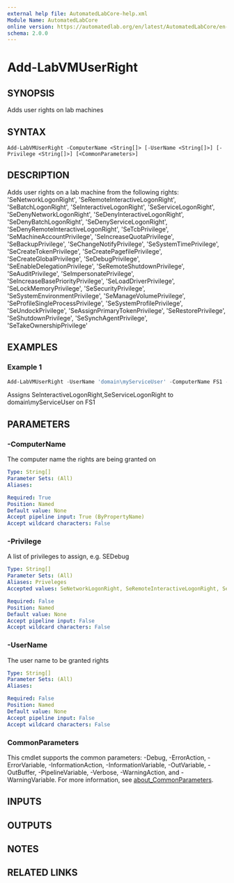 ```yaml
---
external help file: AutomatedLabCore-help.xml
Module Name: AutomatedLabCore
online version: https://automatedlab.org/en/latest/AutomatedLabCore/en-us/Add-LabVMUserRight
schema: 2.0.0
---
```


# Add-LabVMUserRight

## SYNOPSIS
Adds user rights on lab machines

## SYNTAX

```
Add-LabVMUserRight -ComputerName <String[]> [-UserName <String[]>] [-Privilege <String[]>] [<CommonParameters>]
```

## DESCRIPTION
Adds user rights on a lab machine from the following rights: 'SeNetworkLogonRight',                  'SeRemoteInteractiveLogonRight',                  'SeBatchLogonRight',                  'SeInteractiveLogonRight',                  'SeServiceLogonRight',                  'SeDenyNetworkLogonRight',                  'SeDenyInteractiveLogonRight',                  'SeDenyBatchLogonRight',                  'SeDenyServiceLogonRight',                  'SeDenyRemoteInteractiveLogonRight',                  'SeTcbPrivilege',                  'SeMachineAccountPrivilege',                  'SeIncreaseQuotaPrivilege',                  'SeBackupPrivilege',                  'SeChangeNotifyPrivilege',                  'SeSystemTimePrivilege',                  'SeCreateTokenPrivilege',                  'SeCreatePagefilePrivilege',                  'SeCreateGlobalPrivilege',                  'SeDebugPrivilege',                  'SeEnableDelegationPrivilege',                  'SeRemoteShutdownPrivilege',                  'SeAuditPrivilege',                  'SeImpersonatePrivilege',                  'SeIncreaseBasePriorityPrivilege',                  'SeLoadDriverPrivilege',                  'SeLockMemoryPrivilege',                  'SeSecurityPrivilege',                  'SeSystemEnvironmentPrivilege',                  'SeManageVolumePrivilege',                  'SeProfileSingleProcessPrivilege',                  'SeSystemProfilePrivilege',                  'SeUndockPrivilege',                  'SeAssignPrimaryTokenPrivilege',                  'SeRestorePrivilege',                  'SeShutdownPrivilege',                  'SeSynchAgentPrivilege',                  'SeTakeOwnershipPrivilege'

## EXAMPLES

### Example 1
```powershell
Add-LabVMUserRight -UserName 'domain\myServiceUser' -ComputerName FS1 -Priveleges SeInteractiveLogonRight,SeServiceLogonRight
```

Assigns SeInteractiveLogonRight,SeServiceLogonRight to domain\myServiceUser on FS1

## PARAMETERS

### -ComputerName
The computer name the rights are being granted on

```yaml
Type: String[]
Parameter Sets: (All)
Aliases:

Required: True
Position: Named
Default value: None
Accept pipeline input: True (ByPropertyName)
Accept wildcard characters: False
```

### -Privilege
A list of privileges to assign, e.g.
SEDebug

```yaml
Type: String[]
Parameter Sets: (All)
Aliases: Priveleges
Accepted values: SeNetworkLogonRight, SeRemoteInteractiveLogonRight, SeBatchLogonRight, SeInteractiveLogonRight, SeServiceLogonRight, SeDenyNetworkLogonRight, SeDenyInteractiveLogonRight, SeDenyBatchLogonRight, SeDenyServiceLogonRight, SeDenyRemoteInteractiveLogonRight, SeTcbPrivilege, SeMachineAccountPrivilege, SeIncreaseQuotaPrivilege, SeBackupPrivilege, SeChangeNotifyPrivilege, SeSystemTimePrivilege, SeCreateTokenPrivilege, SeCreatePagefilePrivilege, SeCreateGlobalPrivilege, SeDebugPrivilege, SeEnableDelegationPrivilege, SeRemoteShutdownPrivilege, SeAuditPrivilege, SeImpersonatePrivilege, SeIncreaseBasePriorityPrivilege, SeLoadDriverPrivilege, SeLockMemoryPrivilege, SeSecurityPrivilege, SeSystemEnvironmentPrivilege, SeManageVolumePrivilege, SeProfileSingleProcessPrivilege, SeSystemProfilePrivilege, SeUndockPrivilege, SeAssignPrimaryTokenPrivilege, SeRestorePrivilege, SeShutdownPrivilege, SeSynchAgentPrivilege, SeTakeOwnershipPrivilege

Required: False
Position: Named
Default value: None
Accept pipeline input: False
Accept wildcard characters: False
```

### -UserName
The user name to be granted rights

```yaml
Type: String[]
Parameter Sets: (All)
Aliases:

Required: False
Position: Named
Default value: None
Accept pipeline input: False
Accept wildcard characters: False
```

### CommonParameters
This cmdlet supports the common parameters: -Debug, -ErrorAction, -ErrorVariable, -InformationAction, -InformationVariable, -OutVariable, -OutBuffer, -PipelineVariable, -Verbose, -WarningAction, and -WarningVariable. For more information, see [about_CommonParameters](http://go.microsoft.com/fwlink/?LinkID=113216).

## INPUTS

## OUTPUTS

## NOTES

## RELATED LINKS

